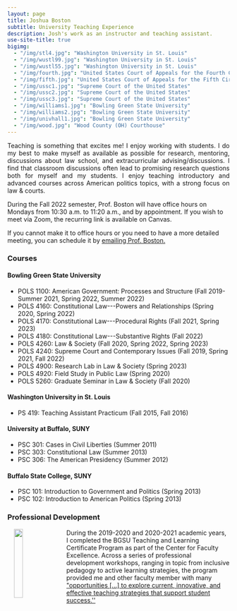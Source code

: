 ```yaml
---
layout: page
title: Joshua Boston
subtitle: University Teaching Experience
description: Josh's work as an instructor and teaching assistant.
use-site-title: true
bigimg:
  - "/img/stl4.jpg": "Washington University in St. Louis"
  - "/img/wustl99.jpg": "Washington University in St. Louis"
  - "/img/wustl55.jpg": "Washington University in St. Louis"
  - "/img/fourth.jpg": "United States Court of Appeals for the Fourth Circuit"
  - "/img/fifth.jpg": "United States Court of Appeals for the Fifth Circuit"
  - "/img/ussc1.jpg": "Supreme Court of the United States"
  - "/img/ussc2.jpg": "Supreme Court of the United States"
  - "/img/ussc3.jpg": "Supreme Court of the United States"
  - "/img/williams1.jpg": "Bowling Green State University"
  - "/img/williams2.jpg": "Bowling Green State University"
  - "/img/univhall1.jpg": "Bowling Green State University"
  - "/img/wood.jpg": "Wood County (OH) Courthouse"
---
```


<p align="justify">Teaching is something that excites me! I enjoy working with students. I do my best to make myself as available as possible for research, mentoring, discussions about law school, and extracurricular advising/discussions. I find that classroom discussions often lead to promising research questions both for myself and my students. I enjoy teaching introductory and advanced courses across American politics topics, with a strong focus on law & courts.</p>

During the Fall 2022 semester, Prof. Boston will have office hours on Mondays from 10:30 a.m. to 11:20 a.m., and by appointment. If you wish to meet via Zoom, the recurring link is available on Canvas. 

If you cannot make it to office hours or you need to have a more detailed meeting, you can schedule it by <a href="mailto:jboston@bgsu.edu" target="_blank">emailing Prof. Boston.</a>

### Courses
#### Bowling Green State University
  * POLS 1100: American Government: Processes and Structure (Fall 2019-Summer 2021, Spring 2022, Summer 2022)
  * POLS 4160: Constitutional Law---Powers and Relationships (Spring 2020, Spring 2022)
  * POLS 4170: Constitutional Law---Procedural Rights (Fall 2021, Spring 2023)
  * POLS 4180: Constitutional Law---Substantive Rights (Fall 2022)
  * POLS 4260: Law & Society (Fall 2020, Spring 2022, Spring 2023)
  * POLS 4240: Supreme Court and Contemporary Issues (Fall 2019, Spring 2021, Fall 2022)
  * POLS 4900: Research Lab in Law & Society (Spring 2023)
  * POLS 4920: Field Study in Public Law  (Spring 2020)
  * POLS 5260: Graduate Seminar in Law & Society (Fall 2020)

#### Washington University in St. Louis
  * PS 419: Teaching Assistant Practicum (Fall 2015, Fall 2016)

#### University at Buffalo, SUNY 
  * PSC 301: Cases in Civil Liberties (Summer 2011)
  * PSC 303: Constitutional Law (Summer 2013)
  * PSC 306: The American Presidency (Summer 2012)

#### Buffalo State College, SUNY
  * PSC 101: Introduction to Government and Politics (Spring 2013)
  * PSC 102: Introduction to American Politics (Spring 2013)
  
### Professional Development
<p><img align="left" style="padding: 0 15px; width: 20%; height: 20%" src="https://www.joshuaboston.com/img/TandLcertificatebadge20192.jpg"></p>
<p style="margin-top: 10px;"> </p>

During the 2019-2020 and 2020-2021 academic years, I completed the BGSU Teaching and Learning Certificate Program as part of the Center for Faculty Excellence. Across a series of professional development workshops, ranging in topic from inclusive pedagogy to active learning strategies, the program provided me and other faculty member with many <a href="https://www.bgsu.edu/center-for-faculty-excellence/get-certified/bgsu-teaching-and-learning-certificate-program.html" target="_blank">"opportunities [...] to explore current, innovative, and effective teaching strategies that support student success.''</a> 




